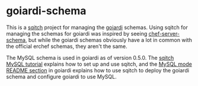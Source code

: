 goiardi-schema
==============

This is a [sqitch][] project for managing the [goiardi][] schemas. Using sqitch 
for managing the schemas for goiardi was inspired by seeing 
[chef-server-schema][], but while the goiardi schemas obviously have a lot in 
common with the official erchef schemas, they aren't the same.

The MySQL schema is used in goiardi as of version 0.5.0. The
[sqitch MySQL tutorial][] explains how to set up and use sqitch, and the
[MySQL mode README section][] in goiardi explains how to use sqitch to deploy the
goiardi schema and configure goiardi to use MySQL.

[goiardi]:https://github.com/ctdk/goiardi
[sqitch]:http://sqitch.org
[chef-server-schema]:https://github.com/opscode/chef-server-schema
[sqitch MySQL tutorial]:https://metacpan.org/pod/sqitchtutorial-mysql
[MySQL mode README section]:https://github.com/ctdk/goiardi#mysql-mode
